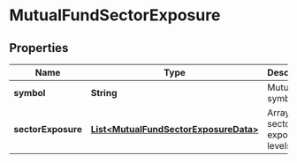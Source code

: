 # MutualFundSectorExposure

## Properties

 Name               | Type                                                                            | Description                          | Notes      
--------------------|---------------------------------------------------------------------------------|--------------------------------------|------------
 **symbol**         | **String**                                                                      | Mutual symbol.                       | [optional] 
 **sectorExposure** | [**List&lt;MutualFundSectorExposureData&gt;**](MutualFundSectorExposureData.md) | Array of sector and exposure levels. | [optional] 



